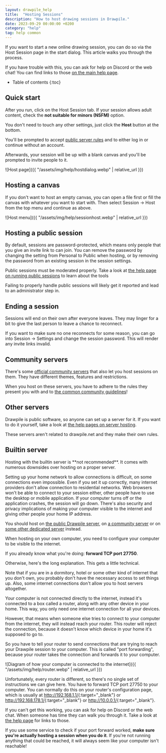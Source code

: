 ```yaml
---
layout: drawpile_help
title:  "Hosting Sessions"
description: "How to host drawing sessions in Drawpile."
date: 2023-09-29 00:00:00 +0200
category: "help"
tag: help common
---
```


If you want to start a new online drawing session, you can do so via the Host Session page in the start dialog. This article walks you through the process.

If you have trouble with this, you can ask for help on Discord or the web chat! You can find links to those [on the main help page](https://drawpile.net/help/).

* Table of contents
{:toc}

## Quick start

After you run, click on the Host Session tab. If your session allows adult content, check the **not suitable for minors (NSFM)** option.

You don't need to touch any other settings, just click the **Host** button at the bottom.

You'll be prompted to accept [public server rules](https://drawpile.net/communities/drawpile.net/ccg/) and to either log in or continue without an account.

Afterwards, your session will be up with a blank canvas and you'll be prompted to invite people to it.

![Host page]({{ "/assets/img/help/hostdialog.webp" | relative_url }})

## Hosting a canvas

If you don't want to host an empty canvas, you can open a file first or fill the canvas with whatever you want to start with. Then select Session → Host from the top menu and continue as above.

![Host menu]({{ "/assets/img/help/sessionhost.webp" | relative_url }})

## Hosting a public session

By default, sessions are password-protected, which means only people that you give an invite link to can join. You can remove the password by changing the setting from Personal to Public when hosting, or by removing the password from an existing session in the session settings.

Public sessions must be moderated properly. Take a look at [the help page on running public sessions](/help/server/sessionoperation) to learn about the tools

Failing to properly handle public sessions will likely get it reported and lead to an administrator step in.

## Ending a session

Sessions will end on their own after everyone leaves. They may linger for a bit to give the last person to leave a chance to reconnect.

If you want to make sure no one reconnects for some reason, you can go into Session → Settings and change the session password. This will render any invite links invalid.

## Community servers

There's some [official community servers](https://drawpile.net/communities/) that also let you host sessions on them. They have different themes, features and restrictions.

When you host on these servers, you have to adhere to the rules they present you with and to [the common community guidelines](https://drawpile.net/communities/drawpile.net/ccg/)!

## Other servers

Drawpile is public software, so anyone can set up a server for it. If you want to do it yourself, take a look at [the help pages on server hosting](/help/server/).

These servers aren't related to drawpile.net and they make their own rules.

## Builtin server

<div class="notification" markdown="1">
Hosting with the builtin server is **not recommended**. It comes with numerous downsides over hosting on a proper server.

Setting up your home network to allow connections is difficult, on some connections even impossible. Even if you set it up correctly, many internet providers don't allow connection to residential networks. Web browsers won't be able to connect to your session either, other people have to use the desktop or mobile application. If your computer turns off or the application crashes, the session will go down. There's also security and privacy implications of making your computer visible to the internet and giving other people your home IP address.

You should host on [the public Drawpile server](#quick-start), on [a community server](#community-servers) or on [some other dedicated server](#other-servers) instead.
</div>

When hosting on your own computer, you need to configure your computer to be visible to the internet.

If you already know what you're doing: **forward TCP port 27750**.

Otherwise, here's the long explanation. This gets a little technical.

Note that if you are in a dormitory, hotel or some other kind of internet that you don't own, you probably don't have the necessary access to set things up. Also, some internet connections don't allow you to host servers altogether.

Your computer is not connected directly to the internet, instead it's connected to a box called a router, along with any other device in your home. This way, you only need one internet connection for all your devices.

However, that means when someone else tries to connect to your computer from the internet, they will instead reach your router. This router will reject the connection, because it doesn't know which device in your home it's supposed to go to.

So you have to tell your router to send connections that are trying to reach your Drawpile session to your computer. This is called "port forwarding", because your router takes the connection and forwards it to your computer.

![Diagram of how your computer is connected to the internet]({{ "/assets/img/help/router.webp" | relative_url }})

Unfortunately, every router is different, so there's no single set of instructions we can give here. You have to forward TCP port 27750 to your computer. You can normally do this on your router's configuration page, which is usually at <http://192.168.1.1/>{:target="_blank"} or <http://192.168.178.1/>{:target="_blank"} or <http://10.0.0.1/>{:target="_blank"}.

If you can't get this working, you can ask for help on Discord or the web chat. When someone has time they can walk you through it. Take a look at [the help page](https://drawpile.net/help/) for links to those.

If you use some service to check if your port forward worked, **make sure you're actually hosting a session when you do it**. If you're not running anything that could be reached, it will always seem like your computer isn't reachable!
